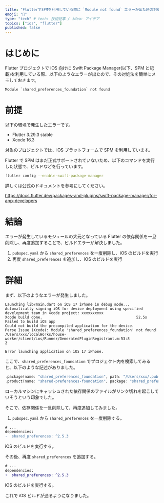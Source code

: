```yaml
---
title: "FlutterでSPMを利用している際に `Module not found` エラーが出た時の対処法メモ"
emoji: "🕌"
type: "tech" # tech: 技術記事 / idea: アイデア
topics: ["ios", "flutter"]
published: false
---
```


# はじめに

Flutter プロジェクトで iOS 向けに Swift Package Manager(以下、SPM と記載)を利用している際、以下のようなエラーが出たので、その対処法を簡単にメモしておきます。

```log
Module `shared_preferences_foundation` not found
```

# 前提

以下の環境で発生したエラーです。

- Flutter 3.29.3 stable
- Xcode 16.3

対象のプロジェクトでは、iOS プラットフォームで SPM を利用しています。

Flutter で SPM はまだ正式サポートされていないため、以下のコマンドを実行した状態で、ビルドなどを行っています。

```bash
flutter config --enable-swift-package-manager
```

詳しくは公式のドキュメントを参考にしてください。

https://docs.flutter.dev/packages-and-plugins/swift-package-manager/for-app-developers

# 結論

エラーが発生しているモジュールの大元となっている Flutter の依存関係を一旦削除し、再度追加することで、ビルドエラーが解決しました。

1. `pubspec.yaml` から `shared_preferences` を一度削除し、iOS のビルドを実行
2. 再度 `shared_preferences` を追加し、iOS のビルドを実行

# 詳細

まず、以下のようなエラーが発生しました。

```log
Launching lib/main.dart on iOS 17 iPhone in debug mode...
Automatically signing iOS for device deployment using specified development team in Xcode project: xxxxxxxxxx
Xcode build done.                                           52.5s
Failed to build iOS app
Could not build the precompiled application for the device.
Parse Issue (Xcode): Module 'shared_preferences_foundation' not found
/Users/xxx/localWorks/house-worker/client/ios/Runner/GeneratedPluginRegistrant.m:53:8
2

Error launching application on iOS 17 iPhone.
```

ここで、`shared_preferences_foundation` でプロジェクト内を検索してみると、以下のような記述がありました。

```swift:Package.swift
.package(name: "shared_preferences_foundation", path: "/Users/xxx/.pub-cache/hosted/pub.dev/shared_preferences_foundation-2.5.4/darwin/shared_preferences_foundation"),
.product(name: "shared-preferences-foundation", package: "shared_preferences_foundation"),
```

ローカルマシンにキャッシュされた依存関係のファイルがリンク切れを起こしていそうという印象でした。

そこで、依存関係を一旦削除して、再度追加してみました。

1. `pubspec.yaml` から `shared_preferences` を一度削除する。

```diff yaml:pubspec.yaml
# ...
dependencies:
-  shared_preferences: ^2.5.3
```

iOS のビルドを実行する。

その後、再度 `shared_preferences` を追加する。

```diff yaml:pubspec.yaml
# ...
dependencies:
+  shared_preferences: ^2.5.3
```

iOS のビルドを実行する。

これで iOS ビルドが通るようになりました。
